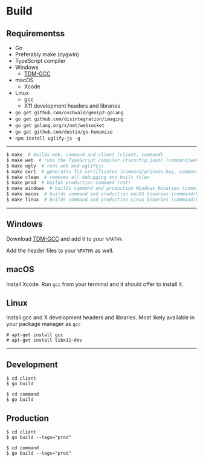 # Build

## Requirementss

- Go
- Preferably make (cygwin)
- TypeScript compiler
- Windows
	- [TDM-GCC](http://tdm-gcc.tdragon.net/)
- macOS
	- Xcode
- Linux
	- gcc
	- X11 development headers and libraries
- `go get github.com/oschwald/geoip2-golang`
- `go get github.com/disintegration/imaging`
- `go get golang.org/x/net/websocket`
- `go get github.com/dustin/go-humanize`
- `npm install uglify-js -g`

***

```bash
$ make  # builds web, command and client (client, command)
$ make web  # runs the TypeScript compiler (tsconfig.json) (command/web/static/lib.js, command/web/static/lib.js.map)
$ make ugly  # runs web and uglifyjs
$ make cert  # generates TLS certificates (command/private.key, command/cert.pem)
$ make clean  # removes all debugging and built files
$ make prod  # builds production command (rat)
$ make windows  # builds command and production Windows binaries (command/bin/)
$ make macos  # builds command and production macOS binaries (command/bin/)
$ make linux  # builds command and production Linux binaries (command/bin/)
```

***

## Windows

Download [TDM-GCC](http://tdm-gcc.tdragon.net/)
and add it to your `%PATH%`

Add the header files to your `%PATH%` as well.

## macOS

Install Xcode. Run `gcc` from your terminal and it should offer to install it.

## Linux

Install gcc and X development headers and libraries. Most likely available in your package manager as `gcc`

```
# apt-get install gcc
# apt-get install libx11-dev
```

***

## Development 

```
$ cd client
$ go build
```

```
$ cd command
$ go build
```

## Production

```
$ cd client
$ go build --tags="prod"
```

```
$ cd command
$ go build --tags="prod"
```